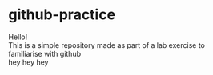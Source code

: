 # github-practice
Hello!<br>
This is a simple repository made as part of a lab exercise to<br>
familiarise with github<br>
hey hey hey

